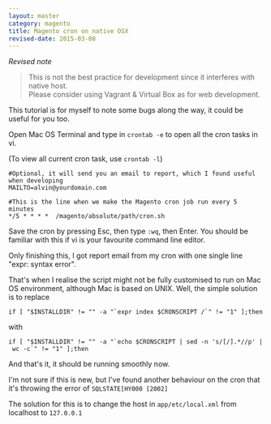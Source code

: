 ```yaml
---
layout: master
category: magento
title: Magento cron on native OSX
revised-date: 2015-03-08
---
```


_Revised note_

> This is not the best practice for development since it interferes with native host.<br/>
Please consider using Vagrant & Virtual Box as for web development.

This tutorial is for myself to note some bugs along the way, it could be useful for you too.

Open Mac OS Terminal and type in `crontab -e` to open all the cron tasks in vi.

(To view all current cron task, use `crontab -l`)

``` shell
#Optional, it will send you an email to report, which I found useful when developing
MAILTO=alvin@yourdomain.com

#This is the line when we make the Magento cron job run every 5 minutes
*/5 * * * *  /magento/absolute/path/cron.sh
```

Save the cron by pressing Esc, then type `:wq`, then Enter. You should be familiar with this if vi is your favourite command line editor.

Only finishing this, I got report email from my cron with one single line "expr: syntax error".

That's when I realise the script might not be fully customised to run on Mac OS environment, although Mac is based on UNIX. Well, the simple solution is to replace

``` shell
if [ "$INSTALLDIR" != "" -a "`expr index $CRONSCRIPT /`" != "1" ];then
```

with

``` shell
if [ "$INSTALLDIR" != "" -a "`echo $CRONSCRIPT | sed -n 's/[/].*//p' | wc -c`" != "1" ];then
```

And that's it, it should be running smoothly now.

I'm not sure if this is new, but I've found another behaviour on the cron that it's throwing the error of `SQLSTATE[HY000 [2002]`

The solution for this is to change the host in `app/etc/local.xml` from localhost to `127.0.0.1`